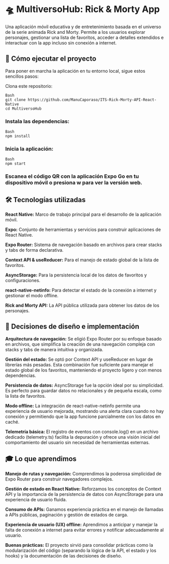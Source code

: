# 🛸 MultiversoHub: Rick & Morty App
Una aplicación móvil educativa y de entretenimiento basada en el universo de la serie animada Rick and Morty. Permite a los usuarios explorar personajes, gestionar una lista de favoritos, acceder a detalles extendidos e interactuar con la app incluso sin conexión a internet.

## 🚀 Cómo ejecutar el proyecto
Para poner en marcha la aplicación en tu entorno local, sigue estos sencillos pasos:

Clona este repositorio:

```
Bash
git clone https://github.com/ManuCaporaso/ITS-Rick-Morty-API-React-Native
cd MultiversoHub
```

### Instala las dependencias:

```
Bash
npm install
```

### Inicia la aplicación:
```
Bash
npm start
```

### Escanea el código QR con la aplicación Expo Go en tu dispositivo móvil o presiona w para ver la versión web.

## 🛠️ **Tecnologías utilizadas**

**React Native:** Marco de trabajo principal para el desarrollo de la aplicación móvil.

**Expo:** Conjunto de herramientas y servicios para construir aplicaciones de React Native.

**Expo Router:** Sistema de navegación basado en archivos para crear stacks y tabs de forma declarativa.

**Context API & useReducer:** Para el manejo de estado global de la lista de favoritos.

**AsyncStorage:** Para la persistencia local de los datos de favoritos y configuraciones.

**react-native-netinfo:** Para detectar el estado de la conexión a internet y gestionar el modo offline.

**Rick and Morty API:** La API pública utilizada para obtener los datos de los personajes.

## 🧠 **Decisiones de diseño e implementación**

**Arquitectura de navegación:** Se eligió Expo Router por su enfoque basado en archivos, que simplifica la creación de una navegación compleja con stacks y tabs de manera intuitiva y organizada.

**Gestión del estado:** Se optó por Context API y useReducer en lugar de librerías más pesadas. Esta combinación fue suficiente para manejar el estado global de los favoritos, manteniendo el proyecto ligero y con menos dependencias.

**Persistencia de datos:** AsyncStorage fue la opción ideal por su simplicidad. Es perfecto para guardar datos no relacionales y de pequeña escala, como la lista de favoritos.

**Modo offline:** La integración de react-native-netinfo permite una experiencia de usuario mejorada, mostrando una alerta clara cuando no hay conexión y permitiendo que la app funcione parcialmente con los datos en caché.

**Telemetría básica:** El registro de eventos con console.log() en un archivo dedicado (telemetry.ts) facilita la depuración y ofrece una visión inicial del comportamiento del usuario sin necesidad de herramientas externas.

## 🎓 **Lo que aprendimos**

**Manejo de rutas y navegación:** Comprendimos la poderosa simplicidad de Expo Router para construir navegadores complejos.

**Gestión de estado en React Native:** Reforzamos los conceptos de Context API y la importancia de la persistencia de datos con AsyncStorage para una experiencia de usuario fluida.

**Consumo de APIs:** Ganamos experiencia práctica en el manejo de llamadas a APIs públicas, paginación y gestión de estados de carga.

**Experiencia de usuario (UX) offline:** Aprendimos a anticipar y manejar la falta de conexión a internet para evitar errores y notificar adecuadamente al usuario.

**Buenas prácticas:** El proyecto sirvió para consolidar prácticas como la modularización del código (separando la lógica de la API, el estado y los hooks) y la documentación de las decisiones de diseño.

